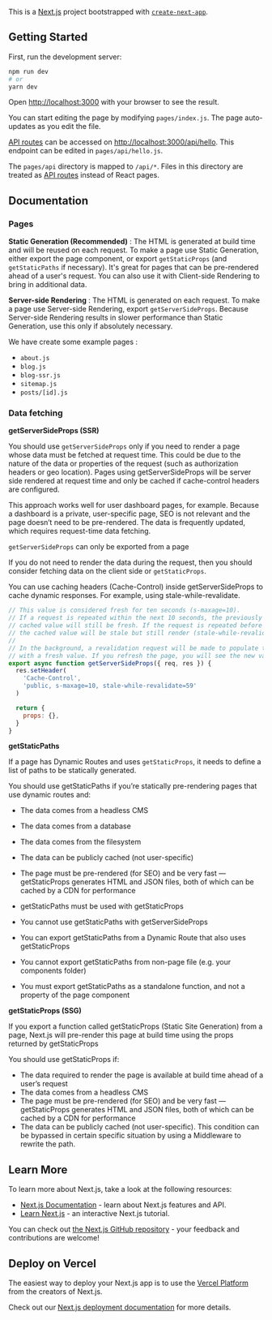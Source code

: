 This is a [Next.js](https://nextjs.org/) project bootstrapped with [`create-next-app`](https://github.com/vercel/next.js/tree/canary/packages/create-next-app).

## Getting Started

First, run the development server:

```bash
npm run dev
# or
yarn dev
```

Open [http://localhost:3000](http://localhost:3000) with your browser to see the result.

You can start editing the page by modifying `pages/index.js`. The page auto-updates as you edit the file.

[API routes](https://nextjs.org/docs/api-routes/introduction) can be accessed on [http://localhost:3000/api/hello](http://localhost:3000/api/hello). This endpoint can be edited in `pages/api/hello.js`.

The `pages/api` directory is mapped to `/api/*`. Files in this directory are treated as [API routes](https://nextjs.org/docs/api-routes/introduction) instead of React pages.

## Documentation

### Pages

**Static Generation (Recommended)** : The HTML is generated at build time and will be reused on each request. To make a page use Static Generation, either export the page component, or export `getStaticProps` (and `getStaticPaths` if necessary). It's great for pages that can be pre-rendered ahead of a user's request. You can also use it with Client-side Rendering to bring in additional data.

**Server-side Rendering** : The HTML is generated on each request. To make a page use Server-side Rendering, export `getServerSideProps`. Because Server-side Rendering results in slower performance than Static Generation, use this only if absolutely necessary.

We have create some example pages :

- `about.js`
- `blog.js`
- `blog-ssr.js`
- `sitemap.js`
- `posts/[id].js`

### Data fetching

**getServerSideProps (SSR)**

You should use `getServerSideProps` only if you need to render a page whose data must be fetched at request time. This could be due to the nature of the data or properties of the request (such as authorization headers or geo location). Pages using getServerSideProps will be server side rendered at request time and only be cached if cache-control headers are configured.

This approach works well for user dashboard pages, for example. Because a dashboard is a private, user-specific page, SEO is not relevant and the page doesn’t need to be pre-rendered. The data is frequently updated, which requires request-time data fetching.

`getServerSideProps` can only be exported from a page

If you do not need to render the data during the request, then you should consider fetching data on the client side or `getStaticProps`.

You can use caching headers (Cache-Control) inside getServerSideProps to cache dynamic responses. For example, using stale-while-revalidate.

```javascript
// This value is considered fresh for ten seconds (s-maxage=10).
// If a request is repeated within the next 10 seconds, the previously
// cached value will still be fresh. If the request is repeated before 59 seconds,
// the cached value will be stale but still render (stale-while-revalidate=59).
//
// In the background, a revalidation request will be made to populate the cache
// with a fresh value. If you refresh the page, you will see the new value.
export async function getServerSideProps({ req, res }) {
  res.setHeader(
    'Cache-Control',
    'public, s-maxage=10, stale-while-revalidate=59'
  )

  return {
    props: {},
  }
}
```

**getStaticPaths**

If a page has Dynamic Routes and uses `getStaticProps`, it needs to define a list of paths to be statically generated.

You should use getStaticPaths if you’re statically pre-rendering pages that use dynamic routes and:

- The data comes from a headless CMS
- The data comes from a database
- The data comes from the filesystem
- The data can be publicly cached (not user-specific)
- The page must be pre-rendered (for SEO) and be very fast — getStaticProps generates HTML and JSON files, both of which can be cached by a CDN for performance

- getStaticPaths must be used with getStaticProps
- You cannot use getStaticPaths with getServerSideProps
- You can export getStaticPaths from a Dynamic Route that also uses getStaticProps
- You cannot export getStaticPaths from non-page file (e.g. your components folder)
- You must export getStaticPaths as a standalone function, and not a property of the page component

**getStaticProps (SSG)**

If you export a function called getStaticProps (Static Site Generation) from a page, Next.js will pre-render this page at build time using the props returned by getStaticProps

You should use getStaticProps if:

- The data required to render the page is available at build time ahead of a user’s request
- The data comes from a headless CMS
- The page must be pre-rendered (for SEO) and be very fast — getStaticProps generates HTML and JSON files, both of which can be cached by a CDN for performance
- The data can be publicly cached (not user-specific). This condition can be bypassed in certain specific situation by using a Middleware to rewrite the path.

## Learn More

To learn more about Next.js, take a look at the following resources:

- [Next.js Documentation](https://nextjs.org/docs) - learn about Next.js features and API.
- [Learn Next.js](https://nextjs.org/learn) - an interactive Next.js tutorial.

You can check out [the Next.js GitHub repository](https://github.com/vercel/next.js/) - your feedback and contributions are welcome!

## Deploy on Vercel

The easiest way to deploy your Next.js app is to use the [Vercel Platform](https://vercel.com/new?utm_medium=default-template&filter=next.js&utm_source=create-next-app&utm_campaign=create-next-app-readme) from the creators of Next.js.

Check out our [Next.js deployment documentation](https://nextjs.org/docs/deployment) for more details.
